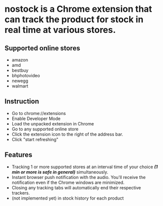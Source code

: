 # nostock is a Chrome extension that can track the product for stock in real time at various stores.

## Supported online stores

* amazon
* amd
* bestbuy
* bhphotovideo
* newegg
* walmart

## Instruction

* Go to chrome://extensions
* Enable Developer Mode
* Load the unpacked extension in Chrome
* Go to any supported online store
* Click the extension icon to the right of the address bar.
* Click "start refreshing"

## Features

* Tracking 1 or more supported stores at an interval time of your choice ***(1 min or more is safe in general)*** simultaneously.
* Instant browser push notification with the audio. You'll receive the notification even if the Chrome windows are minimized.
* Closing any tracking tabs will automatically end their respective trackers.
* (not implemented yet) in stock history for each product
